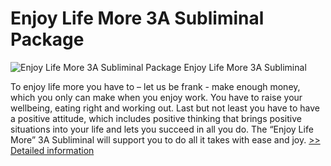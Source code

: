 # Enjoy Life More 3A Subliminal Package
![Enjoy Life More 3A Subliminal Package](https://mycommerce.akamaized.net/api/pimages/P300587207/BIG/300587207.JPG)
Enjoy Life More 3A Subliminal

To enjoy life more you have to – let us be frank - make enough money, which you only can make when you enjoy work. You have to raise your wellbeing, eating right and working out. Last but not least you have to have a positive attitude, which includes positive thinking that brings positive situations into your life and lets you succeed in all you do. The “Enjoy Life More” 3A Subliminal will support you to do all it takes with ease and joy.
[>> Detailed information](https://secure.shareit.com/shareit/product.html?productid=300587207&affiliateid=200057808)